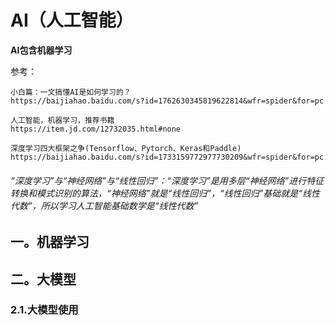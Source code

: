 # AI（人工智能）

**AI包含机器学习**

参考：

```
小白篇：一文搞懂AI是如何学习的？
https://baijiahao.baidu.com/s?id=1762630345819622814&wfr=spider&for=pc

人工智能，机器学习，推荐书籍
https://item.jd.com/12732035.html#none

深度学习四大框架之争(Tensorflow、Pytorch、Keras和Paddle)
https://baijiahao.baidu.com/s?id=1733159772977730209&wfr=spider&for=pc
```

###### “深度学习”与“神经网络”与“线性回归”：“深度学习”是用多层“神经网络”进行特征转换和模式识别的算法，“神经网络”就是“线性回归”，“线性回归”基础就是“线性代数”，所以学习人工智能基础数学是“线性代数”

## 一。机器学习



## 二。大模型

### 2.1.大模型使用

